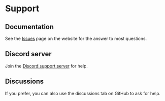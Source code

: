 # Support

## Documentation

See the [Issues](https://github.com/issues) page on the website for the answer to most questions.

## Discord server

Join the [Discord support server](https://discord.gg/soon) for help.

## Discussions

If you prefer, you can also use the discussions tab on GitHub to ask for help.
